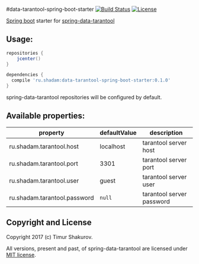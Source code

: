 #data-tarantool-spring-boot-starter
[![Build Status](https://travis-ci.org/saladinkzn/data-tarantool-spring-boot-starter.svg?branch=master)](https://travis-ci.org/saladinkzn/data-tarantool-spring-boot-starter)
[![License](http://img.shields.io/badge/license-MIT-47b31f.svg)](#copyright-and-license)
 
[Spring boot](http://projects.spring.io/spring-boot/) starter for [spring-data-tarantool](https://github.com/saladinkzn/spring-data-tarantool)

## Usage:
```groovy
repositories {
    jcenter()
}

dependencies {
  compile 'ru.shadam:data-tarantool-spring-boot-starter:0.1.0'
}
```

spring-data-tarantool repositories will be configured by default. 

## Available properties:

 property | defaultValue |  description 
 --- | --- | ---    
 ru.shadam.tarantool.host | localhost | tarantool server host
 ru.shadam.tarantool.port | 3301 | tarantool server port
 ru.shadam.tarantool.user | guest | tarantool server user
 ru.shadam.tarantool.password | `null` | tarantool server password
 
## Copyright and License

Copyright 2017 (c) Timur Shakurov.

All versions, present and past, of spring-data-tarantool are licensed under [MIT license](LICENSE).
